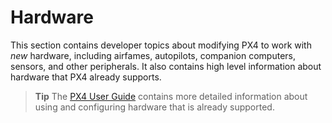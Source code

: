 # Hardware

This section contains developer topics about modifying PX4 to work with *new* hardware, including airfames, autopilots, companion computers, sensors, and other peripherals. 
It also contains high level information about hardware that PX4 already supports.

> **Tip** The [PX4 User Guide](https://docs.px4.io/en/) contains more detailed information about using and configuring hardware that is already supported.
